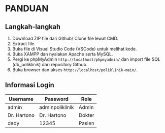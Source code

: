 # PANDUAN

## Langkah-langkah

1. Download ZIP file dari Github/ Clone file lewat CMD.
2. Extract file.
3. Buka file di Visual Studio Code (VSCode) untuk melihat kode.
4. Buka XAMPP dan nyalakan Apache serta MySQL.
5. Pergi ke phpMyAdmin `http://localhost/phpmyadmin/` dan import file SQL (db_poliklinik) dari repository Github.
6. Buka browser dan akses `http://localhost/poliklinik-main/`.

## Informasi Login

| Username    | Password          | Role       |
|-------------|-------------------|------------|
| admin       | adminpoliklinik   | Admin      |
| Dr. Hartono | Dr. Hartono       | Dokter     |`/tambah dokter baru pada admin`
| dedy        | 12345             | Pasien     | `/registrasi`
